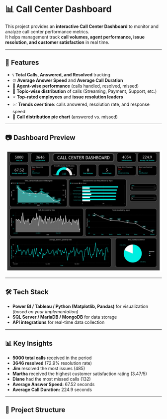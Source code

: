# 📊 Call Center Dashboard

This project provides an **interactive Call Center Dashboard** to monitor and analyze call center performance metrics.  
It helps management track **call volumes, agent performance, issue resolution, and customer satisfaction** in real time.

---

## 🚀 Features
- 📞 **Total Calls, Answered, and Resolved** tracking
- ⏱ **Average Answer Speed** and **Average Call Duration**
- 👥 **Agent-wise performance** (calls handled, resolved, missed)
- 📌 **Topic-wise distribution** of calls (Streaming, Payment, Support, etc.)
- ⭐ **Top-rated employees** and **issue resolution leaders**
- 📈 **Trends over time**: calls answered, resolution rate, and response speed
- 🥧 **Call distribution pie chart** (answered vs. missed)

---

## 📷 Dashboard Preview
![Call Center Dashboard](./Devaraj_S-CallCentre_Dashboard_.jpg)

---

## 🛠 Tech Stack
- **Power BI / Tableau / Python (Matplotlib, Pandas)** for visualization *(based on your implementation)*
- **SQL Server / MariaDB / MongoDB** for data storage
- **API integrations** for real-time data collection

---

## 📊 Key Insights
- **5000 total calls** received in the period
- **3646 resolved** (72.9% resolution rate)
- **Jim** resolved the most issues (485)
- **Martha** received the highest customer satisfaction rating (3.47/5)
- **Diane** had the most missed calls (132)
- **Average Answer Speed:** 67.52 seconds
- **Average Call Duration:** 224.9 seconds

---

## 📂 Project Structure
